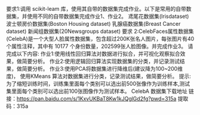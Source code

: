 要求1:调用 scikit-leam 库，使用其自带的数据集完成作业。以下是常用的自带数据集，并使用不同的自带数据集完成作业1、作业2。
鸢尾花数据集(Irisdataset)
波士顿房价数据集(Boston Housing dataset)
乳腺癌数据集(Breast Cancer dataset)
新闻组数据集(20Newsgroups dataset)
要求 2:CelebFaces属性数据集(CelebA)是一个大型人脸属性数据集，包含超过200K张名人图片，每张图片有40个属性注释，其中有 10177 个身份数量，202599张人脸图像。并完成作业3。
请完成以下内容:
作业1:使用线性回归算法对数据进行拟合，并可视化观察拟合效果，做简要分析。
作业2:使用逻辑回归算法实现数据集的分类，并记录测试结果，做简要分析。
作业3:使用PCA将数据集进行降维后(建议降为100~200维度)，
使用KMeans 算法对数据集进行分类，记录测试结果，做简要分析。
提示:为了缩短训练时间，训练集里面每个类别可以选出前500张像作为训练样本,测试集里面每个类别可以选出前100张图像作为测试样本。
CelebA 数据集下载地址
链接：https://pan.baidu.com/s/1KxvUKBaT8Kw1kJQglGd2fg?pwd=315a 
提取码：315a
